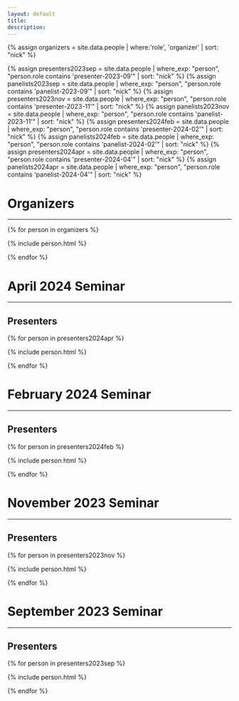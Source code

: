 ```yaml
---
layout: default
title:
description:
---
```


{% assign organizers = site.data.people | where:'role', 'organizer' | sort: "nick" %}

{% assign presenters2023sep = site.data.people | where_exp: "person", "person.role contains 'presenter-2023-09'" | sort: "nick" %}
{% assign panelists2023sep = site.data.people | where_exp: "person", "person.role contains 'panelist-2023-09'" | sort: "nick" %}
{% assign presenters2023nov = site.data.people | where_exp: "person", "person.role contains 'presenter-2023-11'" | sort: "nick" %}
{% assign panelists2023nov = site.data.people | where_exp: "person", "person.role contains 'panelist-2023-11'" | sort: "nick" %}
{% assign presenters2024feb = site.data.people | where_exp: "person", "person.role contains 'presenter-2024-02'" | sort: "nick" %}
{% assign panelists2024feb = site.data.people | where_exp: "person", "person.role contains 'panelist-2024-02'" | sort: "nick" %}
{% assign presenters2024apr = site.data.people | where_exp: "person", "person.role contains 'presenter-2024-04'" | sort: "nick" %}
{% assign panelists2024apr = site.data.people | where_exp: "person", "person.role contains 'panelist-2024-04'" | sort: "nick" %}

# Organizers
---
{% for person in organizers %}

  {% include person.html %}

{% endfor %}

# April 2024 Seminar
---

## Presenters

{% for person in presenters2024apr %}

  {% include person.html %}

{% endfor %}

<!-- ## Panelists

{% for person in panelists2024feb %}

  {% include person.html %}

{% endfor %} -->

# February 2024 Seminar
---

## Presenters

{% for person in presenters2024feb %}

  {% include person.html %}

{% endfor %}

<!-- ## Panelists

{% for person in panelists2024feb %}

  {% include person.html %}

{% endfor %} -->
# November 2023 Seminar
---

## Presenters

{% for person in presenters2023nov %}

  {% include person.html %}

{% endfor %}

<!-- ## Panelists

{% for person in panelists2023nov %}

  {% include person.html %}

{% endfor %} -->

# September 2023 Seminar
---

## Presenters

{% for person in presenters2023sep %}

  {% include person.html %}

{% endfor %}

<!-- ## Panelists

{% for person in panelists2023sep %}

  {% include person.html %}

{% endfor %} -->
